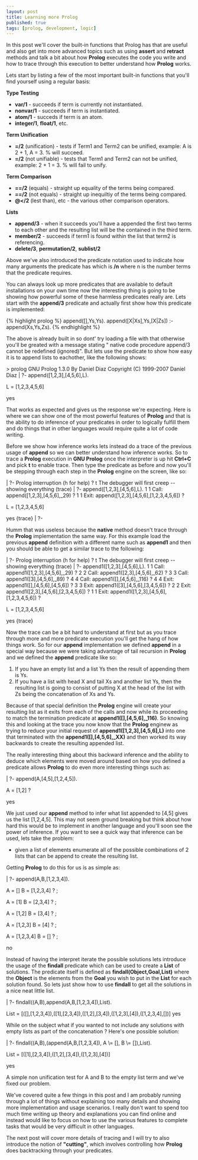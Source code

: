 ```yaml
---
layout: post
title: Learning more Prolog
published: true
tags: [prolog, development, logic]
---
```


In this post we'll cover the built-in functions that Prolog has that are useful
and also get into more advanced topics such as using **assert** and **retract**
methods and talk a bit about how **Prolog** executes the code you write and how
to trace through this execution to better understand how **Prolog** works.

Lets start by listing a few of the most important built-in functions that you'll
find yourself using a regular basis:

**Type Testing**

* **var/1** - succeeds if term is currently not instantiated.
* **nonvar/1** - succeeds if term is instantiated.
* **atom/1** - succeds if term is an atom.
* **integer/1**, **float/1**, etc.

**Term Unification**

* **=/2** (unification) - tests if Term1 and Term2 can be unified,
                          example: A is 2 + 1, A = 3.  % will succeed.
* **\=/2** (not unifiable) - tests that Term1 and Term2 can not be unified,
                             example: 2 + 1 = 3.  % will fail to unify.

**Term Comparison**

* **==/2** (equals) - straight up equality of the terms being compared.
* **\==/2** (not equals) - straight up inequiltiy of the terms being compared.
* **@</2** (lest than), etc - the various other comparison operators.

**Lists**

* **append/3** - when it succeeds you'll have a appended the first two terms to
                 each other and the resulting list will be the contained in the
                 third term.
* **member/2** - succeeds if term1 is found within the list that term2 is
                 referencing.
* **delete/3**, **permutation/2**, **sublist/2**

Above we've also introduced the predicate notation used to indicate how many
arguments the predicate has which is **/n** where n is the number terms that the
predicate requires.

You can always look up more predicates that are available to default installations
on your own time now the interesting thing is going to be showing how powerful
some of these harmless predicates really are. Lets start with the **append/3**
predicate and actually first show how this predicate is implemented:

{% highlight prolog %}
append([],Ys,Ys).
append([X|Xs],Ys,[X|Zs]) :- append(Xs,Ys,Zs).
{% endhighlight %}

The above is already built in so dont' try loading a file with that otherwise
you'll be greated with a message stating " native code procedure append/3 cannot
be redefined (ignored)". But lets use the predicate to show how easy it is to
append lists to eachother, like the following shows:

<console>
> prolog
GNU Prolog 1.3.0
By Daniel Diaz
Copyright (C) 1999-2007 Daniel Diaz
| ?- append([1,2,3],[4,5,6],L).

L = [1,2,3,4,5,6]

yes
</console>

That works as expected and gives us the response we're expecting. Here is where
we can show one of the most powerful features of **Prolog** and that is the
ability to do inference of your predicates in order to logically fulfill them
and do things that in other languages would require quite a lot of code writing.

Before we show how inference works lets instead do a trace of the previous usage
of **append** so we can better understand how inference works. So to trace a
**Prolog** execution in **GNU Prolog** once the interpreter is up hit **Ctrl+C**
and pick **t** to enable trace. Then type the predicate as before and now you'll
be stepping through each step in the **Prolog** engine on the screen, like so:

<console>
| ?-
Prolog interruption (h for help) ? t
The debugger will first creep -- showing everything (trace)
| ?- append([1,2,3],[4,5,6],L).
      1    1  Call: append([1,2,3],[4,5,6],_29) ?
      1    1  Exit: append([1,2,3],[4,5,6],[1,2,3,4,5,6]) ?

L = [1,2,3,4,5,6]

yes
{trace}
| ?-
</console>

Humm that was useless because the **native** method doesn't trace through the
**Prolog** implementation the same way. For this example load the previous
**append** definition with a different name such as **append1** and then you
should be able to get a similar trace to the following:

<console>
| ?-
Prolog interruption (h for help) ? t
The debugger will first creep -- showing everything (trace)
| ?- append1([1,2,3],[4,5,6],L).
      1    1  Call: append1([1,2,3],[4,5,6],_29) ?
      2    2  Call: append1([2,3],[4,5,6],_62) ?
      3    3  Call: append1([3],[4,5,6],_89) ?
      4    4  Call: append1([],[4,5,6],_116) ?
      4    4  Exit: append1([],[4,5,6],[4,5,6]) ?
      3    3  Exit: append1([3],[4,5,6],[3,4,5,6]) ?
      2    2  Exit: append1([2,3],[4,5,6],[2,3,4,5,6]) ?
      1    1  Exit: append1([1,2,3],[4,5,6],[1,2,3,4,5,6]) ?

L = [1,2,3,4,5,6]

yes
{trace}
</console>

Now the trace can be a bit hard to understand at first but as you trace through
more and more predicate execution you'll get the hang of how things work. So for
our **append** implementation we defined **append** in a special way because we
were taking advantage of tail recursion in **Prolog** and we defined the
**append** predicate like so:

1. If you have an empty list and a list Ys then the result of appending them is
   Ys.
2. If you have a list with head X and tail Xs and another list Ys, then the
   resulting list is going to consist of putting X at the head of the list with
   Zs being the concatenation of Xs and Ys.

Because of that special definition the **Prolog** engine will create your
resulting list as it exits from each of the calls and now while its proceeding
to match the termination predicate at **append1(\[\],\[4,5,6\],_116)**. So knowing
this and looking at the trace you now know that the **Prolog** enginew as trying
to reduce your initial request of **append1(\[1,2,3\],\[4,5,6\],L)** into one that
terminated with the **append1(\[\],\[4,5,6\],_XX)** and then worked its way
backwards to create the resulting appended list.

The really interesting thing about this backward inference and the ability to
deduce which elements were moved around based on how you defined a predicate
allows **Prolog** to do even more interesting things such as:

<console>
| ?- append(A,[4,5],[1,2,4,5]).

A = [1,2] ?

yes
</console>

We just used our **append**  method to infer what list appended to \[4,5\] gives
us the list \[1,2,4,5\]. This may not seem ground breaking but think about how
hard this would be to implement in another language and you'll soon see the
power of inference. If you want to see a quick way that inference can be used,
lets take the problem:

* given a list of elements enumerate all of the possible combinations of 2 lists
  that can be append to create the resulting list.

Getting **Prolog** to do this for us is as simple as:

<console>
| ?- append(A,B,[1,2,3,4]).

A = []
B = [1,2,3,4] ? ;

A = [1]
B = [2,3,4] ? ;

A = [1,2]
B = [3,4] ? ;

A = [1,2,3]
B = [4] ? ;

A = [1,2,3,4]
B = [] ? ;

no
</console>

Instead of having the interpret iterate the possible solutions lets introduce
the usage of the **findall** predicate which can be used to create a **List** of
solutions. The predicate itself is defined as **findall(Object,Goal,List)**
where the **Object** is the elements from the **Goal** you wish to put in the
**List** for each solution found. So lets just show how to use **findall** to
get all the solutions in a nice neat little list.

<console>
| ?- findall((A,B),append(A,B,[1,2,3,4]),List).

List = [([],[1,2,3,4]),([1],[2,3,4]),([1,2],[3,4]),([1,2,3],[4]),([1,2,3,4],[])]
yes
</console>

While on the subject what if you wanted to not include any solutions with empty
lists as part of the concatenation ? Here's one possible solution:

<console>
| ?- findall((A,B),(append(A,B,[1,2,3,4]), A \= [], B \= []),List).

List = [([1],[2,3,4]),([1,2],[3,4]),([1,2,3],[4])]

yes
</console>

A simple non unification test for A and B to the empty list term and we've
fixed our problem.

We've covered quite a few things in this post and I am probably running through
a lot of things without explaining too many details and showing more
implementation and usage scenarios. I really don't want to spend too much time
writing up theory and explanations you can find online and instead would like to
focus on how to use the various features to complete tasks that would be very
difficult in other languages.

The next post will cover more details of tracing and I will try to also
introduce the notion of **"cutting"**, which involves controlling how **Prolog**
does backtracking through your predicates.
